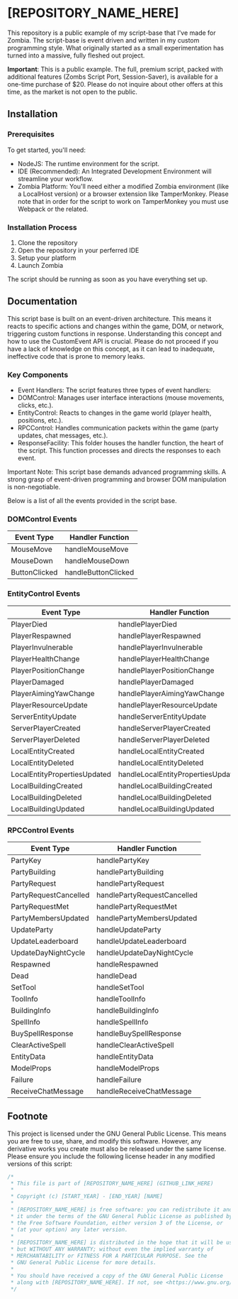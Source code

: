 # [REPOSITORY_NAME_HERE]

This repository is a public example of my script-base that I've made for Zombia. The script-base is event driven and written in my custom programming style. What originally started as a small experimentation has turned into a massive, fully fleshed out project.

**Important**: This is a public example. The full, premium script, packed with additional features (Zombs Script Port, Session-Saver), is available for a one-time purchase of $20. Please do not inquire about other offers at this time, as the market is not open to the public.

## Installation

### Prerequisites

To get started, you'll need:

- NodeJS: The runtime environment for the script.
- IDE (Recommended): An Integrated Development Environment will streamline your workflow.
- Zombia Platform: You'll need either a modified Zombia environment (like a LocalHost version) or a browser extension like TamperMonkey. Please note that in order for the script to work on TamperMonkey you must use Webpack or the related.

### Installation Process

1. Clone the repository
2. Open the repository in your perferred IDE
3. Setup your platform
4. Launch Zombia

The script should be running as soon as you have everything set up.

## Documentation

This script base is built on an event-driven architecture. This means it reacts to specific actions and changes within the game, DOM, or network, triggering custom functions in response. Understanding this concept and how to use the CustomEvent API is crucial. Please do not proceed if you have a lack of knowledge on this concept, as it can lead to inadequate, ineffective code that is prone to memory leaks.

### Key Components

- Event Handlers: The script features three types of event handlers:
- DOMControl: Manages user interface interactions (mouse movements, clicks, etc.).
- EntityControl: Reacts to changes in the game world (player health, positions, etc.).
- RPCControl: Handles communication packets within the game (party updates, chat messages, etc.).
- ResponseFacility: This folder houses the handler function, the heart of the script. This function processes and directs the responses to each event.

Important Note: This script base demands advanced programming skills. A strong grasp of event-driven programming and browser DOM manipulation is non-negotiable.

Below is a list of all the events provided in the script base.

### DOMControl Events

| Event Type    | Handler Function      |
|---------------|-----------------------|
| MouseMove     | handleMouseMove       |
| MouseDown     | handleMouseDown       |
| ButtonClicked | handleButtonClicked   |

### EntityControl Events

| Event Type                  | Handler Function                |
|-----------------------------|---------------------------------|
| PlayerDied                  | handlePlayerDied                |
| PlayerRespawned             | handlePlayerRespawned           |
| PlayerInvulnerable          | handlePlayerInvulnerable        |
| PlayerHealthChange          | handlePlayerHealthChange        |
| PlayerPositionChange        | handlePlayerPositionChange      |
| PlayerDamaged               | handlePlayerDamaged             |
| PlayerAimingYawChange       | handlePlayerAimingYawChange     |
| PlayerResourceUpdate        | handlePlayerResourceUpdate      |
| ServerEntityUpdate          | handleServerEntityUpdate        |
| ServerPlayerCreated         | handleServerPlayerCreated       |
| ServerPlayerDeleted         | handleServerPlayerDeleted       |
| LocalEntityCreated          | handleLocalEntityCreated        |
| LocalEntityDeleted          | handleLocalEntityDeleted        |
| LocalEntityPropertiesUpdated| handleLocalEntityPropertiesUpdated |
| LocalBuildingCreated        | handleLocalBuildingCreated      |
| LocalBuildingDeleted        | handleLocalBuildingDeleted      |
| LocalBuildingUpdated        | handleLocalBuildingUpdated      |

### RPCControl Events

| Event Type                  | Handler Function                |
|-----------------------------|---------------------------------|
| PartyKey                    | handlePartyKey                  |
| PartyBuilding               | handlePartyBuilding             |
| PartyRequest                | handlePartyRequest              |
| PartyRequestCancelled       | handlePartyRequestCancelled     |
| PartyRequestMet             | handlePartyRequestMet           |
| PartyMembersUpdated         | handlePartyMembersUpdated       |
| UpdateParty                 | handleUpdateParty               |
| UpdateLeaderboard           | handleUpdateLeaderboard         |
| UpdateDayNightCycle         | handleUpdateDayNightCycle       |
| Respawned                   | handleRespawned                 |
| Dead                        | handleDead                      |
| SetTool                     | handleSetTool                   |
| ToolInfo                    | handleToolInfo                  |
| BuildingInfo                | handleBuildingInfo              |
| SpellInfo                   | handleSpellInfo                 |
| BuySpellResponse            | handleBuySpellResponse          |
| ClearActiveSpell            | handleClearActiveSpell          |
| EntityData                  | handleEntityData                |
| ModelProps                  | handleModelProps                |
| Failure                     | handleFailure                   |
| ReceiveChatMessage          | handleReceiveChatMessage        |

## Footnote

This project is licensed under the GNU General Public License. This means you are free to use, share, and modify this software. However, any derivative works you create must also be released under the same license. Please ensure you include the following license header in any modified versions of this script:

```js
/*
 * This file is part of [REPOSITORY_NAME_HERE] (GITHUB_LINK_HERE)
 *
 * Copyright (c) [START_YEAR] - [END_YEAR] [NAME]
 *
 * [REPOSITORY_NAME_HERE] is free software: you can redistribute it and/or modify
 * it under the terms of the GNU General Public License as published by
 * the Free Software Foundation, either version 3 of the License, or
 * (at your option) any later version.
 *
 * [REPOSITORY_NAME_HERE] is distributed in the hope that it will be useful,
 * but WITHOUT ANY WARRANTY; without even the implied warranty of
 * MERCHANTABILITY or FITNESS FOR A PARTICULAR PURPOSE. See the
 * GNU General Public License for more details.
 *
 * You should have received a copy of the GNU General Public License
 * along with [REPOSITORY_NAME_HERE]. If not, see <https://www.gnu.org/licenses/>.
 */
 ```
